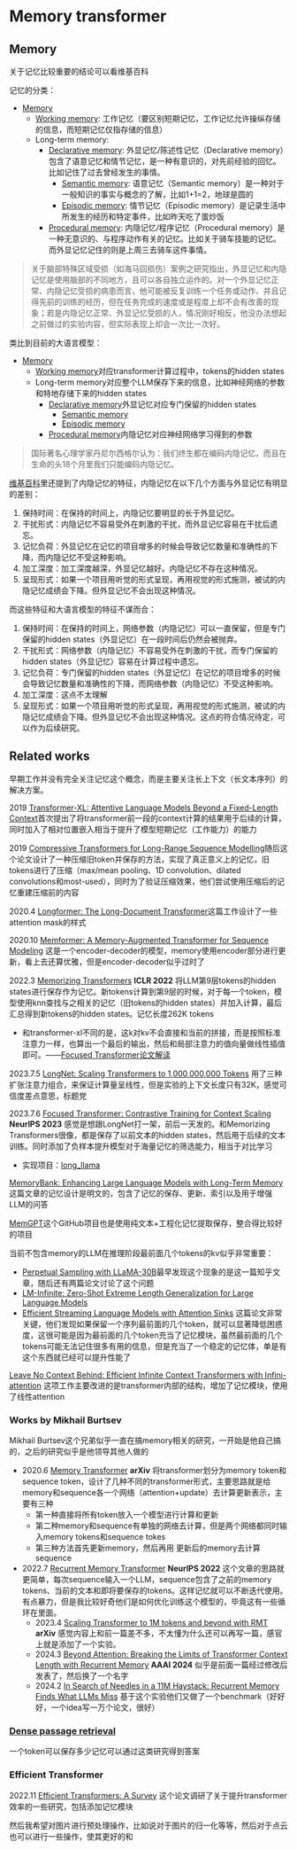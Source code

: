 # Memory transformer

## Memory

关于记忆比较重要的结论可以看维基百科

记忆的分类：
- [Memory](https://en.wikipedia.org/wiki/Memory)
	- [Working memory](https://en.wikipedia.org/wiki/Working_memory): 工作记忆（要区别短期记忆，工作记忆允许操纵存储的信息，而短期记忆仅指存储的信息）
	- Long-term memory: 
		- [Declarative memory](https://en.wikipedia.org/wiki/Declarative_memory): 外显记忆/陈述性记忆（Declarative memory）包含了语意记忆和情节记忆，是一种有意识的，对先前经验的回忆。比如记住了过去曾经发生的事情。
			- [Semantic memory](https://en.wikipedia.org/wiki/Semantic_memory): 语意记忆（Semantic memory）是一种对于一般知识的事实与概念的了解，比如1+1=2，地球是圆的
			- [Episodic memory](https://en.wikipedia.org/wiki/Episodic_memory): 情节记忆（Episodic memory）是记录生活中所发生的经历和特定事件，比如昨天吃了蛋炒饭
		- [Procedural memory](https://en.wikipedia.org/wiki/Procedural_memory): 内隐记忆/程序记忆（Procedural memory）是一种无意识的、与程序动作有关的记忆。比如关于骑车技能的记忆。而外显记忆记住的则是上周三去骑车这件事情。

> 关于脑部特殊区域受损（如海马回损伤）案例之研究指出，外显记忆和内隐记忆是使用脑部的不同地方，且可以各自独立运作的。对一个外显记忆正常、内隐记忆受损的病患而言，他可能被反复训练一个任务或动作、并且记得先前的训练的经历，但在任务完成的速度或是程度上却不会有改善的现象；若是内隐记忆正常、外显记忆受损的人，情况刚好相反，他没办法想起之前做过的实验内容，但实际表现上却会一次比一次好。

类比到目前的大语言模型：
- [Memory](https://en.wikipedia.org/wiki/Memory)
	- [Working memory](https://en.wikipedia.org/wiki/Working_memory)对应transformer计算过程中，tokens的hidden states
	- Long-term memory对应整个LLM保存下来的信息，比如神经网络的参数和特地存储下来的hidden states
		- [Declarative memory](https://en.wikipedia.org/wiki/Declarative_memory)外显记忆对应专门保留的hidden states
			- [Semantic memory](https://en.wikipedia.org/wiki/Semantic_memory)
			- [Episodic memory](https://en.wikipedia.org/wiki/Episodic_memory)
		- [Procedural memory](https://en.wikipedia.org/wiki/Procedural_memory)内隐记忆对应神经网络学习得到的参数

> 国际著名心理学家丹尼尔西格尔认为：我们终生都在编码内隐记忆，而且在生命的头18个月里我们只能编码内隐记忆。

[维基百科](https://zh.wikipedia.org/zh-cn/%E5%86%85%E9%9A%90%E8%AE%B0%E5%BF%86)里还提到了内隐记忆的特征，内隐记忆在以下几个方面与外显记忆有明显的差别：
1. 保持时间：在保持的时间上，内隐记忆要明显的长于外显记忆。
2. 干扰形式：内隐记忆不容易受外在刺激的干扰，而外显记忆容易在干扰后遗忘。
3. 记忆负荷：外显记忆在记忆的项目增多的时候会导致记忆数量和准确性的下降，而内隐记忆不受这种影响。
4. 加工深度：加工深度越深，外显记忆越好。内隐记忆不存在这种情况。
5. 呈现形式：如果一个项目用听觉的形式呈现，再用视觉的形式施测，被试的内隐记忆成绩会下降。但外显记忆不会出现这种情况。

而这些特征和大语言模型的特征不谋而合：
1. 保持时间：在保持的时间上，网络参数（内隐记忆）可以一直保留，但是专门保留的hidden states（外显记忆）在一段时间后仍然会被抛弃。
2. 干扰形式：网络参数（内隐记忆）不容易受外在刺激的干扰，而专门保留的hidden states（外显记忆）容易在计算过程中遗忘。
3. 记忆负荷：专门保留的hidden states（外显记忆）在记忆的项目增多的时候会导致记忆数量和准确性的下降，而网络参数（内隐记忆）不受这种影响。
4. 加工深度：这点不太理解
5. 呈现形式：如果一个项目用听觉的形式呈现，再用视觉的形式施测，被试的内隐记忆成绩会下降。但外显记忆不会出现这种情况。这点的符合情况待定，可以作为后续研究。



## Related works

早期工作并没有完全关注记忆这个概念，而是主要关注长上下文（长文本序列）的解决方案。

2019 [Transformer-XL: Attentive Language Models Beyond a Fixed-Length Context](https://arxiv.org/abs/1901.02860)首次提出了将transformer前一段的context计算的结果用于后续的计算，同时加入了相对位置嵌入相当于提升了模型短期记忆（工作能力）的能力

2019 [Compressive Transformers for Long-Range Sequence Modelling](https://arxiv.org/abs/1911.05507)随后这个论文设计了一种压缩旧token并保存的方法，实现了真正意义上的记忆，旧tokens进行了压缩（max/mean pooling、1D convolution、dilated convolutions和most-used），同时为了验证压缩效果，他们尝试使用压缩后的记忆重建压缩前的内容

2020.4 [Longformer: The Long-Document Transformer](https://arxiv.org/abs/2004.05150)这篇工作设计了一些attention mask的样式

2020.10 [Memformer: A Memory-Augmented Transformer for Sequence Modeling](https://arxiv.org/abs/2010.06891) 这是一个encoder-decoder的模型，memory使用encoder部分进行更新，看上去还算优雅，但是encoder-decoder似乎过时了

2022.3 [Memorizing Transformers](https://arxiv.org/abs/2203.08913) **ICLR 2022** 将LLM第9层tokens的hidden states进行保存作为记忆。新tokens计算到第9层的时候，对于每一个token，模型使用knn查找与之相关的记忆（旧tokens的hidden states）并加入计算，最后汇总得到新tokens的hidden states。记忆长度262K tokens
- 和transformer-xl不同的是，这k对kv不会直接和当前的拼接，而是按照标准注意力一样，也算出一个最后的输出，然后和局部注意力的值向量做线性插值即可。——[Focused Transformer论文解读](https://zhuanlan.zhihu.com/p/644061652)

2023.7.5 [LongNet: Scaling Transformers to 1,000,000,000 Tokens](https://arxiv.org/abs/2307.02486) 用了三种扩张注意力组合，来保证计算量呈线性，但是实验的上下文长度只有32K，感觉可信度差点意思，标题党

2023.7.6 [Focused Transformer: Contrastive Training for Context Scaling](https://arxiv.org/abs/2307.03170) **NeurIPS 2023** 感觉是想跟LongNet打一架，前后一天发的。和Memorizing Transformers很像，都是保存了以前文本的hidden states，然后用于后续的文本训练。同时添加了负样本提升模型对于海量记忆的筛选能力，相当于对比学习
- 实现项目：[long_llama](https://github.com/CStanKonrad/long_llama)

[MemoryBank: Enhancing Large Language Models with Long-Term Memory](https://arxiv.org/abs/2305.10250)这篇文章的记忆设计是明文的，包含了记忆的保存、更新、索引以及用于增强LLM的问答

[MemGPT](https://memgpt.ai/)这个GitHub项目也是使用纯文本+工程化记忆提取保存，整合得比较好的项目

当前不包含memory的LLM在推理阶段最前面几个tokens的kv似乎非常重要：
- [Perpetual Sampling with LLaMA-30B](https://zhuanlan.zhihu.com/p/619703849)最早发现这个现象的是这一篇知乎文章，随后还有两篇论文讨论了这个问题
- [LM-Infinite: Zero-Shot Extreme Length Generalization for Large Language Models](https://arxiv.org/abs/2308.16137)
- [Efficient Streaming Language Models with Attention Sinks](https://arxiv.org/abs/2309.17453) 这篇论文非常关键，他们发现如果保留一个序列最前面的几个token，就可以显著降低困惑度，这很可能是因为最前面的几个token充当了记忆模块，虽然最前面的几个tokens可能无法记住很多有用的信息，但是充当了一个稳定的记忆体，单是有这个东西就已经可以提升性能了

[Leave No Context Behind: Efficient Infinite Context Transformers with Infini-attention](https://arxiv.org/abs/2404.07143) 这项工作主要改进的是transformer内部的结构，增加了记忆模块，使用了线性attention

###  Works by Mikhail Burtsev

Mikhail Burtsev这个兄弟似乎一直在搞memory相关的研究，一开始是他自己搞的，之后的研究似乎是他领导其他人做的

- 2020.6 [Memory Transformer](https://arxiv.org/abs/2006.11527)  **arXiv** 将transformer划分为memory token和sequence token，设计了几种不同的transformer形式，主要思路就是给memory和sequence各一个网络（attention+update）去计算更新表示，主要有三种
	- 第一种直接将所有token放入一个模型进行计算和更新
	- 第二种memory和sequence有单独的网络去计算，但是两个网络都同时输入memory tokens和sequence tokes
	- 第三种方法首先更新memory，然后再用 更新后的memory去计算sequence
- 2022.7 [Recurrent Memory Transformer](https://arxiv.org/abs/2207.06881) **NeurIPS 2022** 这个文章的思路就更简单，每次sequence输入一个LLM，sequence包含了之前的memory tokens、当前的文本和即将要保存的tokens。这样记忆就可以不断迭代使用。有点暴力，但是我比较好奇他们是如何优化训练这个模型的，毕竟这有一些循环在里面。
	- 2023.4 [Scaling Transformer to 1M tokens and beyond with RMT](https://arxiv.org/abs/2304.11062) **arXiv** 感觉内容上和前一篇差不多，不太懂为什么还可以再写一篇，感官上就是添加了一个实验。
	- 2024.3 [Beyond Attention: Breaking the Limits of Transformer Context Length with Recurrent Memory](https://ojs.aaai.org/index.php/AAAI/article/view/29722) **AAAI 2024** 似乎是前面一篇经过修改后发表了，然后换了一个名字
	- 2024.2 [In Search of Needles in a 11M Haystack: Recurrent Memory Finds What LLMs Miss](https://arxiv.org/abs/2402.10790) 基于这个实验他们又做了一个benchmark（好好好，一个idea写一万个论文，很好）

### [Dense passage retrieval](../../../../5.%20Information%20science/Information%20retrieval/Dense%20passage%20retrieval.md)

一个token可以保存多少记忆可以通过这类研究得到答案


### Efficient Transformer

2022.11 [Efficient Transformers: A Survey](https://doi.org/10.1145/3530811) 这个论文调研了关于提升transformer效率的一些研究，包括添加记忆模块


然后我希望对图片进行预处理操作，比如说对于图片的归一化等等，然后对于点云也可以进行一些操作，使其更好的和